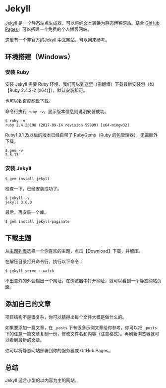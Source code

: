 # Jekyll

[Jekyll](1) 是一个静态站点生成器，可以将纯文本转换为静态博客网站。结合 [GitHub Pages](2)，可以搭建一个免费的个人博客网站。

这里有一个非官方的[Jekyll 中文网站](http://jekyllcn.com/)，可以用来参考。

## 环境搭建（Windows）

### 安装 Ruby

安装 Jekyll 需要 Ruby 环境，我们可以到[这里](https://rubyinstaller.org/downloads/)（需翻墙）下载最新安装包（如【Ruby 2.4.2-2 (x64)】），默认安装即可。

也可以到[百度网盘](https://pan.baidu.com/s/1bGc1v4)下载。

命令行执行 `ruby -v`，显示版本信息则说明安装成功。

```text
$ ruby -v
ruby 2.4.2p198 (2017-09-14 revision 59899) [x64-mingw32]
```

Ruby1.9.1 及以后的版本已经自带了 RubyGems（Ruby 的包管理器），无需额外下载。

```text
$ gem -v
2.6.13
```

### 安装 Jekyll

```text
$ gem install jekyll
```

检查一下，已经安装成功了。

```text
$ jekyll -v
jekyll 3.6.0
```

最后，再安装一个库。

```text
$ gem install jekyll-paginate
```

## 下载主题

从[主题列表](http://jekyllthemes.org/)选择一个你喜欢的主题，点击【Download】下载，并解压。

在解压目录打开命令行，执行以下命令：

```text
$ jekyll serve --watch
```

不出意外的外会输出一个网址，在浏览器中打开网址，就可以看到一个静态网站页面。

## 添加自己的文章

项目结构不是很复杂，你可以猜得出每个文件大概是做什么的。

如果要添加一篇文章，在 `_posts` 下有很多示例文章给你参考，你可以把 `_posts` 下的任意一篇文章复制一份，修改文件名和内容（注意格式）。再刷新浏览器就可以看到最新的文章。

你可以将静态网站部署到你的服务器或 GitHub Pages。

## 总结

Jekyll 适合小型的以内容为主的网站。

[1]: http://jekyllrb.com/
[2]: https://pages.github.com/



